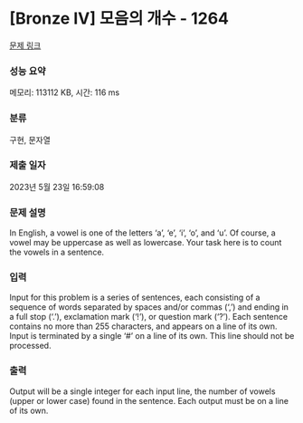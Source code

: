 # [Bronze IV] 모음의 개수 - 1264 

[문제 링크](https://www.acmicpc.net/problem/1264) 

### 성능 요약

메모리: 113112 KB, 시간: 116 ms

### 분류

구현, 문자열

### 제출 일자

2023년 5월 23일 16:59:08

### 문제 설명

<p>In English, a vowel is one of the letters ‘a’, ‘e’, ‘i’, ‘o’, and ‘u’. Of course, a vowel may be uppercase as well as lowercase. Your task here is to count the vowels in a sentence.</p>

### 입력 

 <p>Input for this problem is a series of sentences, each consisting of a sequence of words separated by spaces and/or commas (‘,’) and ending in a full stop (‘.’), exclamation mark (‘!’), or question mark (‘?’). Each sentence contains no more than 255 characters, and appears on a line of its own. Input is terminated by a single ‘#’ on a line of its own. This line should not be processed.</p>

### 출력 

 <p>Output will be a single integer for each input line, the number of vowels (upper or lower case) found in the sentence. Each output must be on a line of its own.</p>

